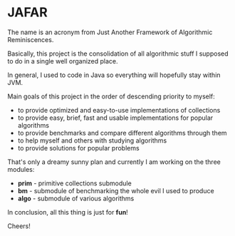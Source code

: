 JAFAR
=====

The name is an acronym from Just Another Framework of Algorithmic Reminiscences.

Basically, this project is the consolidation of all algorithmic stuff I supposed to do in a single well organized place.

In general, I used to code in Java so everything will hopefully stay within JVM.

Main goals of this project in the order of descending priority to myself:

* to provide optimized and easy-to-use implementations of collections
* to provide easy, brief, fast and usable implementations for popular algorithms
* to provide benchmarks and compare different algorithms through them
* to help myself and others with studying algorithms
* to provide solutions for popular problems

That's only a dreamy sunny plan and currently I am working on the three modules: 
* **prim** - primitive collections submodule
* **bm** - submodule of benchmarking the whole evil I used to produce
* **algo** - submodule of various algorithms

In conclusion, all this thing is just for **fun**!

Cheers!
